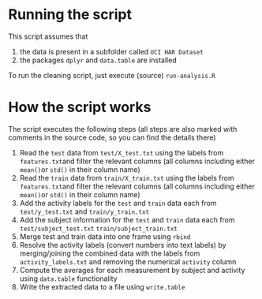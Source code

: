 # Running the script
This script assumes that 
 1. the data is present in a subfolder called `UCI HAR Dataset`
 2. the packages `dplyr` and `data.table` are installed

To run the cleaning script, just execute (source) `run-analysis.R`

# How the script works
The script executes the following steps (all steps are also marked with comments in the source code, so you can find the details there)
 1. Read the `test` data from `test/X_test.txt` using the labels from `features.txt`and filter the relevant columns (all columns including either `mean()`or `std()` in their column name)
 2. Read the `train` data from `train/X_train.txt` using the labels from `features.txt`and filter the relevant columns (all columns including either `mean()`or `std()` in their column name)
 3. Add the activity labels for the `test` and `train` data each from `test/y_test.txt` and `train/y_train.txt`
 4. Add the subject information for the `test` and `train` data each from `test/subject_test.txt` `train/subject_train.txt`
 5. Merge test and train data into one frame using `rbind`
 5. Resolve the activity labels (convert numbers into text labels) by merging/joining the combined data with the labels from `activity_labels.txt` and removing the numerical `activity` column
 6. Compute the averages for each measurement by subject and activity using `data.table` functionality
 7. Write the extracted data to a file using `write.table`
